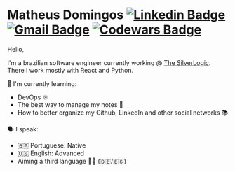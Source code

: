# Matheus Domingos [![Linkedin Badge](https://img.shields.io/badge/-matheusysd-blue?style=flat-square&logo=Linkedin&logoColor=white&link=https://www.linkedin.com/in/matheusysd/)](https://www.linkedin.com/in/matheusysd/) [![Gmail Badge](https://img.shields.io/badge/-matheusyurisd@gmail.com-c14438?style=flat-square&logo=Gmail&logoColor=white&link=mailto:matheusyurisd@gmail.com)](mailto:matheusyurisd@gmail.com) [![Codewars Badge](https://www.codewars.com/users/matheusysd/badges/micro)](https://www.codewars.com/users/matheusysd/badges/micro)

<!--
**matheusysd/matheusysd** is a ✨ _special_ ✨ repository because its `README.md` (this file) appears on your GitHub profile.
Here are some ideas to get you started:

- 🔭 I’m currently working on ...
- 🌱 I’m currently learning ...
- 👯 I’m looking to collaborate on ...
- 🤔 I’m looking for help with ...
- 💬 Ask me about ...
- 📫 How to reach me: ...
- 😄 Pronouns: ...
- ⚡ Fun fact: ...
-->


Hello,

I'm a brazilian software engineer currently working @ [The SilverLogic](https://tsl.io/). There I work mostly with React and Python.

📖 I'm currently learning:
  - DevOps ♾️
  - The best way to manage my notes 📝
  - How to better organize my Github, LinkedIn and other social networks 📚

🗣️ I speak:
  - 🇧🇷 Portuguese: Native
  - 🇺🇸 English: Advanced
  - Aiming a third language 🤞🏾 (🇩🇪/🇪🇸)

  <!-- [![My Skills](https://skillicons.dev/icons?i=git,js,linux,md,mongodb,mysql,nextjs,nodejs,py,react)](https://skillicons.dev) -->



